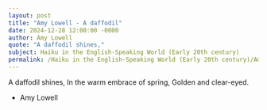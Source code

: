 ```yaml
---
layout: post
title: "Amy Lowell - A daffodil"
date: 2024-12-28 12:00:00 -0000
author: Amy Lowell
quote: "A daffodil shines,"
subject: Haiku in the English-Speaking World (Early 20th century)
permalink: /Haiku in the English-Speaking World (Early 20th century)/Amy Lowell/Amy Lowell - A daffodil
---
```


A daffodil shines,
   In the warm embrace of spring,
Golden and clear-eyed.

- Amy Lowell

